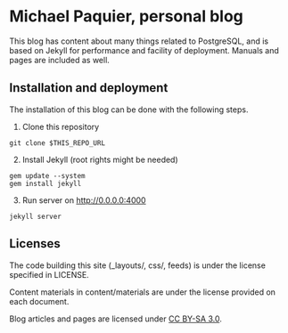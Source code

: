 # Michael Paquier, personal blog

This blog has content about many things related to PostgreSQL, and is
based on Jekyll for performance and facility of deployment. Manuals and
pages are included as well.

## Installation and deployment

The installation of this blog can be done with the following steps.

  1) Clone this repository

    git clone $THIS_REPO_URL

  2) Install Jekyll (root rights might be needed)

    gem update --system
    gem install jekyll

  3) Run server on http://0.0.0.0:4000

    jekyll server

## Licenses

The code building this site (_layouts/, css/, feeds) is under the license
specified in LICENSE.

Content materials in content/materials are under the license provided on
each document.

Blog articles and pages are licensed under
[CC BY-SA 3.0](http://creativecommons.org/licenses/by-sa/3.0/).
